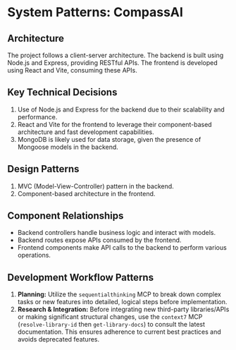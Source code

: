 # System Patterns: CompassAI

## Architecture
The project follows a client-server architecture. The backend is built using Node.js and Express, providing RESTful APIs. The frontend is developed using React and Vite, consuming these APIs.

## Key Technical Decisions
1. Use of Node.js and Express for the backend due to their scalability and performance.
2. React and Vite for the frontend to leverage their component-based architecture and fast development capabilities.
3. MongoDB is likely used for data storage, given the presence of Mongoose models in the backend.

## Design Patterns
1. MVC (Model-View-Controller) pattern in the backend.
2. Component-based architecture in the frontend.

## Component Relationships
- Backend controllers handle business logic and interact with models.
- Backend routes expose APIs consumed by the frontend.
- Frontend components make API calls to the backend to perform various operations.

## Development Workflow Patterns
1.  **Planning:** Utilize the `sequentialthinking` MCP to break down complex tasks or new features into detailed, logical steps before implementation.
2.  **Research & Integration:** Before integrating new third-party libraries/APIs or making significant structural changes, use the `context7` MCP (`resolve-library-id` then `get-library-docs`) to consult the latest documentation. This ensures adherence to current best practices and avoids deprecated features.
